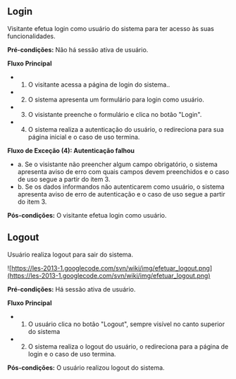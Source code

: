 ## Login ##

Visitante efetua login como usuário do sistema para ter acesso às suas funcionalidades.

**Pré-condições:** Não há sessão ativa de usuário.

**Fluxo Principal**
  * 1. O visitante acessa a página de login do sistema..
  * 2. O sistema apresenta um formulário para login como usuário.
  * 3. O visistante preenche o formulário e clica no botão "Login".
  * 4. O sistema realiza a autenticação do usuário, o redireciona para sua página inicial e o caso de uso termina.

**Fluxo de Exceção (4): Autenticação falhou**
  * a. Se o visistante não preencher algum campo obrigatório, o sistema apresenta aviso de erro com quais campos devem preenchidos e o caso de uso segue a partir do item 3.
  * b. Se os dados informandos não autenticarem como usuário, o sistema apresenta aviso de erro de autenticação e o caso de uso segue a partir do item 3.

**Pós-condições:** O visitante efetua login como usuário.


## Logout ##

Usuário realiza logout para sair do sistema.

![https://les-2013-1.googlecode.com/svn/wiki/img/efetuar_logout.png](https://les-2013-1.googlecode.com/svn/wiki/img/efetuar_logout.png)

**Pré-condições:** Há sessão ativa de usuário.

**Fluxo Principal**
  * 1. O usuário clica no botão "Logout", sempre visível no canto superior do sistema
  * 2. O sistema realiza o logout do usuário, o redireciona para a página de login e o caso de uso termina.

**Pós-condições:** O usuário realizou logout do sistema.